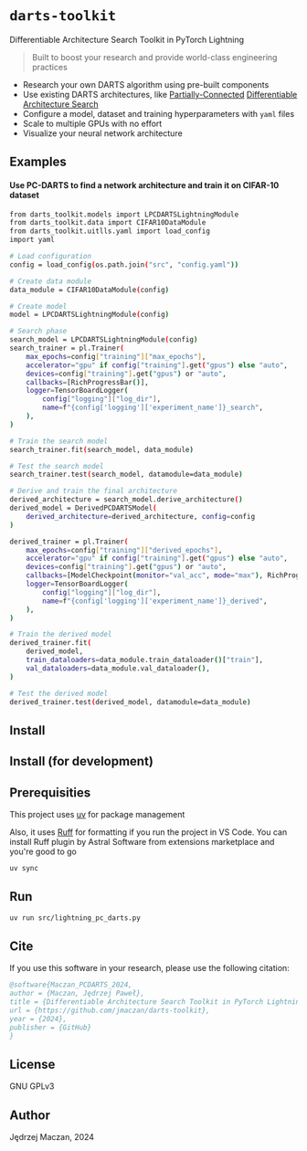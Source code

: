 # `darts-toolkit`

Differentiable Architecture Search Toolkit in PyTorch Lightning

> Built to boost your research and provide world-class engineering practices

- Research your own DARTS algorithm using pre-built components
- Use existing DARTS architectures, like [Partially-Connected](https://arxiv.org/abs/1907.05737) [Differentiable Architecture Search](https://arxiv.org/abs/1806.09055)
- Configure a model, dataset and training hyperparameters with `yaml` files
- Scale to multiple GPUs with no effort
- Visualize your neural network architecture

## Examples

#### Use PC-DARTS to find a network architecture and train it on CIFAR-10 dataset

```sh
from darts_toolkit.models import LPCDARTSLightningModule
from darts_toolkit.data import CIFAR10DataModule
from darts_toolkit.uitlls.yaml import load_config
import yaml

# Load configuration
config = load_config(os.path.join("src", "config.yaml"))

# Create data module
data_module = CIFAR10DataModule(config)

# Create model
model = LPCDARTSLightningModule(config)

# Search phase
search_model = LPCDARTSLightningModule(config)
search_trainer = pl.Trainer(
    max_epochs=config["training"]["max_epochs"],
    accelerator="gpu" if config["training"].get("gpus") else "auto",
    devices=config["training"].get("gpus") or "auto",
    callbacks=[RichProgressBar()],
    logger=TensorBoardLogger(
        config["logging"]["log_dir"],
        name=f"{config['logging']['experiment_name']}_search",
    ),
)

# Train the search model
search_trainer.fit(search_model, data_module)

# Test the search model
search_trainer.test(search_model, datamodule=data_module)

# Derive and train the final architecture
derived_architecture = search_model.derive_architecture()
derived_model = DerivedPCDARTSModel(
    derived_architecture=derived_architecture, config=config
)

derived_trainer = pl.Trainer(
    max_epochs=config["training"]["derived_epochs"],
    accelerator="gpu" if config["training"].get("gpus") else "auto",
    devices=config["training"].get("gpus") or "auto",
    callbacks=[ModelCheckpoint(monitor="val_acc", mode="max"), RichProgressBar()],
    logger=TensorBoardLogger(
        config["logging"]["log_dir"],
        name=f"{config['logging']['experiment_name']}_derived",
    ),
)

# Train the derived model
derived_trainer.fit(
    derived_model,
    train_dataloaders=data_module.train_dataloader()["train"],
    val_dataloaders=data_module.val_dataloader(),
)

# Test the derived model
derived_trainer.test(derived_model, datamodule=data_module)
```

## Install

## Install (for development)

## Prerequisities

This project uses [uv](https://docs.astral.sh/uv/) for package management

Also, it uses [Ruff](https://docs.astral.sh/ruff/) for formatting if you run the project in VS Code. You can install Ruff plugin by Astral Software from extensions marketplace and you're good to go

```sh
uv sync
```

## Run

```sh
uv run src/lightning_pc_darts.py
```

## Cite

If you use this software in your research, please use the following citation:

```bibtex
@software{Maczan_PCDARTS_2024,
author = {Maczan, Jędrzej Paweł},
title = {Differentiable Architecture Search Toolkit in PyTorch Lightning},
url = {https://github.com/jmaczan/darts-toolkit},
year = {2024},
publisher = {GitHub}
}
```

## License

GNU GPLv3

## Author

Jędrzej Maczan, 2024
